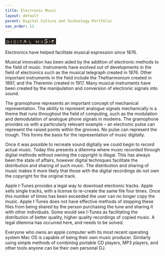 ```yaml
---
title: Electronic Music
layout: default
parent: Digital Culture and Technology Portfolio
nav_order: 13
---
```


![](../images/titles/digitalmusic.jpg)

Electronics have helped facilitate musical expression since 1876\.

Musical innovation has been aided by the addition of electronic methods to the field of music. Instruments have evolved out of developments in the field of electronics such as the musical telegraph created in 1876\. Other important instruments in the field include the Thelharmonium created in 1897, and the Theremin created in 1917\. Many musical instruments have been created by the manipulation and conversion of electronic signals into sound.

The gramophone represents an important concept of mechanical representation. The ability to represent analogue signals mechanically is a theme that runs throughout the field of computing, such as the modulation and demodulation of analogue phone signals in modems. The gramophone provides us with a particularly relevant example – an electronic pulse can represent the raised points within the grooves. No pulse can represent the trough. This forms the basis for the representation of music digitally.

Once it was possible to recreate sound digitally we could begin to record actual music. Today this presents a dilemma where music recorded through digital methods without owning the copyright is illegal. This has always been the state of affairs, however digital techniques facilitate the distribution and sharing of such music. The distribution and sharing of music makes it more likely that those with the digital recordings do not own the copyright for the original track.

Apple I-Tunes provides a legal way to download electronic tracks. Apple sells single tracks, with a license to re-create the same file four times. Once this number of times has been exceeded the user can no longer copy the music. Apple I-Tunes does not have effective methods of stopping these files from being shared by the person purchasing the tune and sharing it with other individuals. Some would see I-Tunes as facilitating the distribution of better quality, higher quality recordings of copied music. A legal dilemma has occurred here, and needs to be solved.

Everyone who owns an apple computer with its most recent operating system Mac OS is capable of being their own music producer. Similarly using simple methods of combining portable CD players, MP3 players, and other tools anyone can be their own personal DJ.
